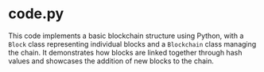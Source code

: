 # code.py

This code implements a basic blockchain structure using Python, with a `Block` class representing individual blocks and a `Blockchain` class managing the chain. It demonstrates how blocks are linked together through hash values and showcases the addition of new blocks to the chain.
